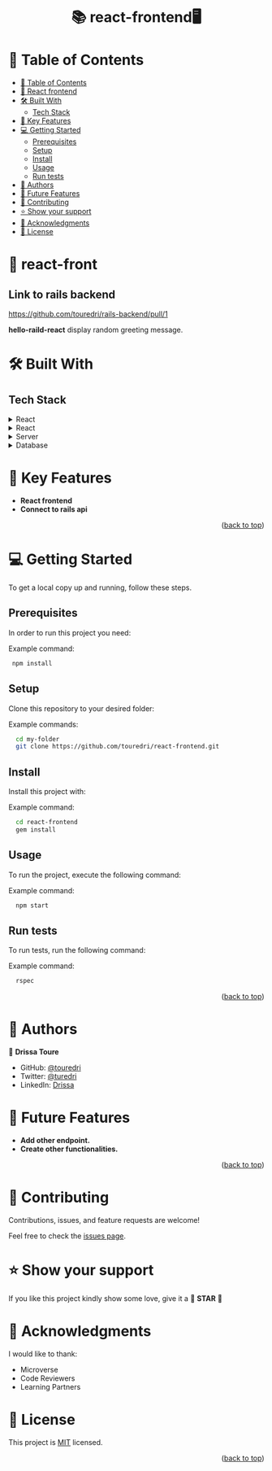 <a name="readme-top"></a>

<div align="center">
  <h1><b>📚 react-frontend🖥</b></h1>
</div>

<!-- TABLE OF CONTENTS -->

# 📗 Table of Contents

- [📗 Table of Contents](#-table-of-contents)
- [📖 React frontend ](#-about-project-)
- [🛠 Built With ](#-built-with-)
    - [Tech Stack ](#tech-stack-)
- [🎲 Key Features ](#-key-features-)
- [💻 Getting Started ](#-getting-started-)
    - [Prerequisites](#prerequisites)
    - [Setup](#setup)
    - [Install](#install)
    - [Usage](#usage)
    - [Run tests](#run-tests)
- [👥 Authors ](#-authors-)
- [🔭 Future Features ](#-future-features-)
- [🤝 Contributing ](#-contributing-)
- [⭐️ Show your support ](#️-show-your-support-)
- [🙏 Acknowledgments ](#-acknowledgments-)
- [📝 License ](#-license-)

<!-- PROJECT DESCRIPTION -->

# 📖 react-front <a name="about-project"></a>

## Link to rails backend
https://github.com/touredri/rails-backend/pull/1

**hello-raild-react** display random greeting message.

# 🛠 Built With <a name="built-with"></a>

## Tech Stack <a name="tech-stack"></a>

<details>
  <summary>React</summary>
  <ul>
    <li><a href="https://rubyonrails.org/">Ruby on Rails</a></li>
  </ul>
</details>

<details>
  <summary>React</summary>
  <ul>
    <li><a href="https://react.dev/">React</a></li>
  </ul>
</details>

<details>
  <summary>Server</summary>
  <ul>
    <li><a href="https://rubyonrails.org/"> Rails server</a></li>
  </ul>
</details>

<details>
<summary>Database</summary>
  <ul>
    <li><a href="https://www.postgresql.org/">PostgreSQL</a></li>
  </ul>
</details>


<!-- Features -->

# 🎲 Key Features <a name="key-features"></a>

- **React frontend**
- **Connect to rails api**

<p align="right">(<a href="#readme-top">back to top</a>)</p>

<!-- GETTING STARTED -->

# 💻 Getting Started <a name="getting-started"></a>


To get a local copy up and running, follow these steps.

## Prerequisites

In order to run this project you need:

Example command:

```sh
 npm install
```

## Setup

Clone this repository to your desired folder:

Example commands:

```sh
  cd my-folder
  git clone https://github.com/touredri/react-frontend.git
```

## Install

Install this project with:

Example command:

```sh
  cd react-frontend
  gem install
```

## Usage

To run the project, execute the following command:

Example command:

```sh
  npm start
```

## Run tests

To run tests, run the following command:

Example command:

```sh
  rspec
```

<p align="right">(<a href="#readme-top">back to top</a>)</p>

<!-- AUTHORS -->

# 👥 Authors <a name="authors"></a>

👤 **Drissa Toure**

- GitHub: [@touredri](https://github.com/touredri)
- Twitter: [@turedri](https://twitter.com/touredri)
- LinkedIn: [Drissa](https://linkedin.com/in/touredri)
<!-- FUTURE FEATURES -->

# 🔭 Future Features <a name="future-features"></a>

- **Add other endpoint.**
- **Create other functionalities.**

<p align="right">(<a href="#readme-top">back to top</a>)</p>

<!-- CONTRIBUTING -->

# 🤝 Contributing <a name="contributing"></a>

Contributions, issues, and feature requests are welcome!

Feel free to check the [issues page](https://github.com/touredri/react-frontend/issues).

<!-- SUPPORT -->

# ⭐️ Show your support <a name="support"></a>

If you like this project kindly show some love, give it a 🌟 **STAR** 🌟

<!-- ACKNOWLEDGEMENTS -->

# 🙏 Acknowledgments <a name="acknowledgements"></a>

I would like to thank:
- Microverse
- Code Reviewers
- Learning Partners

<!-- LICENSE -->

# 📝 License <a name="license"></a>

This project is [MIT](./LICENSE) licensed.

<p align="right">(<a href="#readme-top">back to top</a>)</p>
